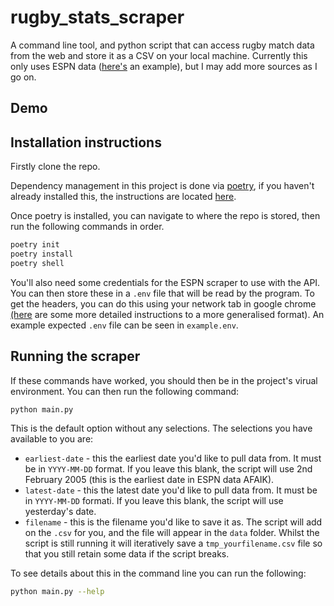 # rugby_stats_scraper

A command line tool, and python script that can access rugby match data from the web and store it as a CSV on your local machine. Currently this only uses ESPN data ([here's](https://www.espn.co.uk/rugby/scoreboard?date=20220917) an example), but I may add more sources as I go on.

## Demo

## Installation instructions

Firstly clone the repo.

Dependency management in this project is done via [poetry](https://python-poetry.org/), if you haven't already installed this, the instructions are located [here](https://python-poetry.org/docs/#installation).

Once poetry is installed, you can navigate to where the repo is stored, then run the following commands in order.

```bash
poetry init
poetry install
poetry shell
```

You'll also need some credentials for the ESPN scraper to use with the API. You can then store these in a `.env` file that will be read by the program. To get the headers, you can do this using your network tab in google chrome [(here](https://kiwidamien.github.io/using-api-calls-via-the-network-panel.html) are some more detailed instructions to a more generalised format). An example expected `.env` file can be seen in `example.env`.

## Running the scraper

If these commands have worked, you should then be in the project's virual environment. You can then run the following command:

```bash
python main.py
```

This is the default option without any selections. The selections you have available to you are:

* `earliest-date` - this the earliest date you'd like to pull data from. It must be in `YYYY-MM-DD` format. If you leave this blank, the script will use 2nd February 2005 (this is the earliest date in ESPN data AFAIK).
* `latest-date` - this the latest date you'd like to pull data from. It must be in `YYYY-MM-DD` formati. If you leave this blank, the script will use yesterday's date.
* `filename` - this is the filename you'd like to save it as. The script will add on the `.csv` for you, and the file will appear in the `data` folder. Whilst the script is still running it will iteratively save a `tmp_yourfilename.csv` file so that you still retain some data if the script breaks.

To see details about this in the command line you can run the following:

```bash
python main.py --help
```
